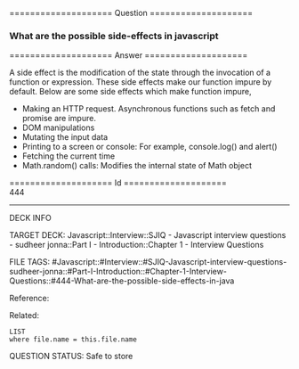 ==================== Question ====================  

### What are the possible side-effects in javascript  

==================== Answer ====================  

A side effect is the modification of the state through the invocation of a
function or expression. These side effects make our function impure by default.
Below are some side effects which make function impure,

- Making an HTTP request. Asynchronous functions such as fetch and promise are
  impure.
- DOM manipulations
- Mutating the input data
- Printing to a screen or console: For example, console.log() and alert()
- Fetching the current time
- Math.random() calls: Modifies the internal state of Math object

==================== Id ====================  
444

---

DECK INFO

TARGET DECK: Javascript::Interview::SJIQ - Javascript interview questions - sudheer jonna::Part I - Introduction::Chapter 1 - Interview Questions

FILE TAGS: #Javascript::#Interview::#SJIQ-Javascript-interview-questions-sudheer-jonna::#Part-I-Introduction::#Chapter-1-Interview-Questions::#444-What-are-the-possible-side-effects-in-java

Reference:

Related:

```dataview
LIST
where file.name = this.file.name
```

QUESTION STATUS: Safe to store
